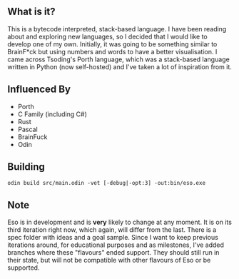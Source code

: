 ## What is it?
This is a bytecode interpreted, stack-based language. I have been reading about and exploring new languages, so I decided that I would like to develop one of my own. Initially, it was going to be something similar to BrainF*ck but using numbers and words to have a better visualisation. I came across Tsoding's Porth language, which was a stack-based language written in Python (now self-hosted) and I've taken a lot of inspiration from it.


## Influenced By
- Porth
- C Family (including C#)
- Rust
- Pascal
- BrainFuck
- Odin

## Building
`odin build src/main.odin -vet [-debug|-opt:3] -out:bin/eso.exe`

## Note
Eso is in development and is **very** likely to change at any moment. It is on its third iteration right now, which again, will differ from the last. There is a spec folder with ideas and a goal sample. Since I want to keep previous iterations around, for educational purposes and as milestones, I've added branches where these "flavours" ended support. They should still run in their state, but will not be compatible with other flavours of Eso or be supported.